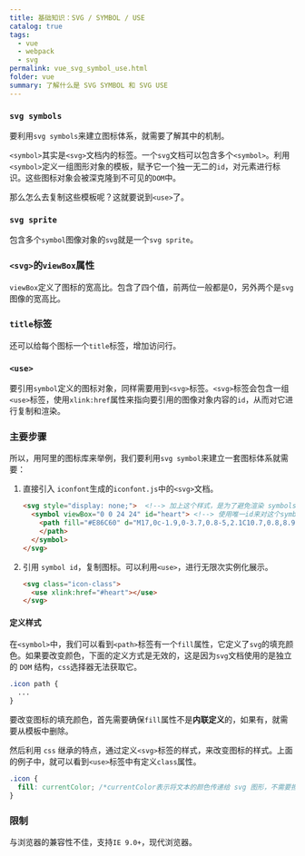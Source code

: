 ```yaml
---
title: 基础知识：SVG / SYMBOL / USE
catalog: true
tags: 
  - vue
  - webpack
  - svg
permalink: vue_svg_symbol_use.html
folder: vue
summary: 了解什么是 SVG SYMBOL 和 SVG USE
---
```


### `svg symbols`

要利用`svg symbols`来建立图标体系，就需要了解其中的机制。

`<symbol>`其实是`<svg>`文档内的标签。一个`svg`文档可以包含多个`<symbol>`。利用`<symbol>`定义一组图形对象的模板，赋予它一个独一无二的`id`，对元素进行标识。这些图标对象会被深克隆到不可见的`DOM`中。

那么怎么去复制这些模板呢？这就要说到`<use>`了。

### `svg sprite`

包含多个`symbol`图像对象的`svg`就是一个`svg sprite`。

### `<svg>`的`viewBox`属性

`viewBox`定义了图标的宽高比。包含了四个值，前两位一般都是0，另外两个是`svg`图像的宽高比。

### `title`标签

还可以给每个图标一个`title`标签，增加访问行。

### `<use>`

要引用`symbol`定义的图标对象，同样需要用到`<svg>`标签。`<svg>`标签会包含一组`<use>`标签，使用`xlink:href`属性来指向要引用的图像对象内容的`id`，从而对它进行复制和渲染。

### 主要步骤

所以，用阿里的图标库来举例，我们要利用`svg symbol`来建立一套图标体系就需要：

1.  直接引入 `iconfont`生成的`iconfont.js`中的`<svg>`文档。

    ```html
    <svg style="display: none;">  <!--> 加上这个样式，是为了避免渲染 symbols <-->
      <symbol viewBox="0 0 24 24" id="heart"> <!--> 使用唯一id来对这个symbol进行标示<-->
        <path fill="#E86C60" d="M17,0c-1.9,0-3.7,0.8-5,2.1C10.7,0.8,8.9,0,7,0C3.1,0,0,3.1,0,7c0,6.4,10.9,15.4,11.4,15.8 c0.2,0.2,0.4,0.2,0.6,0.2s0.4-0.1,0.6-0.2C13.1,22.4,24,13.4,24,7C24,3.1,20.9,0,17,0z"> <!--> path才是图标本身的内容 <-->
        </path>
      </symbol>
    </svg>
    ```

2.  引用 `symbol id`，复制图标。可以利用`<use>`，进行无限次实例化展示。

    ```html
    <svg class="icon-class">
      <use xlink:href="#heart"></use>
    </svg>
    ```

#### 定义样式

在`<symbol>`中，我们可以看到`<path>`标签有一个`fill`属性，它定义了`svg`的填充颜色。如果要改变颜色，下面的定义方式是无效的，这是因为`svg`文档使用的是独立的 `DOM` 结构，`css`选择器无法获取它。

```css
.icon path {
  ...
}
```

要改变图标的填充颜色，首先需要确保`fill`属性不是**内联定义**的，如果有，就需要从模板中删除。

然后利用 `css` 继承的特点，通过定义`<svg>`标签的样式，来改变图标的样式。上面的例子中，就可以看到`<use>`标签中有定义`class`属性。

```css
.icon {
  fill: currentColor; /*currentColor表示将文本的颜色传递给 svg 图形，不需要担心会影响到其它元素，因为 fill 属性仅对 svg 有效果*/
}
```

### 限制

与浏览器的兼容性不佳，支持`IE 9.0+`，现代浏览器。